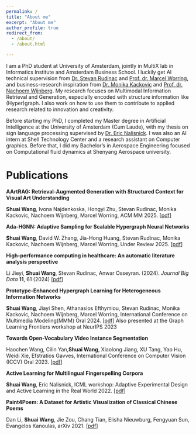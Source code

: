 ```yaml
---
permalink: /
title: "About me"
excerpt: "About me"
author_profile: true
redirect_from: 
  - /about/
  - /about.html

---
```


I am a PhD student at University of Amsterdam, jointly in MultiX lab in Informatics Institute and Amsterdam Business School. I luckily get AI technical supervision from [Dr. Stevan Rudinac](https://stevanrudinac.com/) and  [Prof. dr. Marcel Worring](https://staff.fnwi.uva.nl/m.worring/), and business-research inspiration from [Dr. Monika Kackovic](https://www.uva.nl/profiel/k/a/m.kackovic/m.kackovic.html) and [Prof. dr. Nachoem Wijnberg](https://www.uva.nl/profiel/w/i/n.m.wijnberg/n.m.wijnberg.html). My research focuses on Multimodal Information Retrieval and Generation, especially encoded with structure information like (Hyper)graph. I also work on how to use them to contribute to applied research related to innovation and creativity. 

Before starting my PhD, I completed my Master degree in Artificial Intelligence at the University of Amsterdam (Cum Laude), with my thesis on sign language processing supervised by [Dr. Eric Nalisnick](https://enalisnick.github.io/). I was also an AI intern at Shell Technology Center and a research assistant on Computer graphics. Before that, I did my Bachelor’s in Aerospace Engineering focused on Computational fluid dynamics at Shenyang Aerospace university.

# Publications

**AArtRAG: Retrieval-Augmented Generation with Structured Context for Visual Art Understanding**

**Shuai Wang**, Ivona Najdenkoska, Hongyi Zhu, Stevan Rudinac, Monika Kackovic, Nachoem Wijnberg, Marcel Worring,  ACM MM 2025. [[pdf](https://arxiv.org/abs/2505.06020)]

**Ada-HGNN: Adaptive Sampling for Scalable Hypergraph Neural Networks**

**Shuai Wang**, David W. Zhang, Jia-Hong Huang, Stevan Rudinac, Monika Kackovic, Nachoem Wijnberg, Marcel Worring,  Under Review 2025. [[pdf](https://www.arxiv.org/abs/2405.13372)]

**High-performance computing in healthcare: An automatic literature analysis perspective**

Li  Jieyi, **Shuai Wang**, Stevan Rudinac, Anwar Osseyran. (2024). *Journal Big Data* **11**, 61 (2024) [[pdf](https://journalofbigdata.springeropen.com/articles/10.1186/s40537-024-00929-2)]

**Prototype-Enhanced Hypergraph Learning for Heterogeneous Information Networks**

**Shuai Wang**, Jiayi Shen, Athanasios Efthymiou, Stevan Rudinac, Monika Kackovic, Nachoem Wijnberg, Marcel Worring, International Conference on Multimedia Modeling(MMM) Oral 2024. [[pdf](https://arxiv.org/pdf/2309.13092.pdf)]
Also presented at the Graph Learning Frontiers workshop at NeurIPS 2023

**Towards Open-Vocabulary Video Instance Segmentation**

Haochen Wang, Cilin Yan,**Shuai Wang**,  Xiaolong Jiang, XU Tang, Yao Hu, Weidi Xie, Efstratios Gavves, International Conference on Computer Vision (ICCV) Oral 2023. [[pdf](https://arxiv.org/abs/2304.01715)]

**Active Learning for Multilingual Fingerspelling Corpora**

**Shuai Wang**, Eric Nalisnick, ICML workshop: Adaptive Experimental Design and Active Learning in the Real World 2022. [[pdf](https://realworldml.github.io/files/cr/paper72.pdf)]

**Paint4Poem: A Dataset for Artistic Visualization of Classical Chinese Poems**

Dan Li, **Shuai Wang**, Jie Zou, Chang Tian, Elisha Nieuwburg, Fengyuan Sun, Evangelos Kanoulas, arXiv 2021. [[pdf](https://arxiv.org/abs/2109.11682)]

